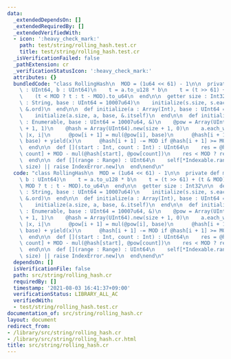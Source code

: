 ```yaml
---
data:
  _extendedDependsOn: []
  _extendedRequiredBy: []
  _extendedVerifiedWith:
  - icon: ':heavy_check_mark:'
    path: test/string/rolling_hash.test.cr
    title: test/string/rolling_hash.test.cr
  _isVerificationFailed: false
  _pathExtension: cr
  _verificationStatusIcon: ':heavy_check_mark:'
  attributes: {}
  bundledCode: "class RollingHash\n  MOD = (1u64 << 61) - 1\n\n  private def mul(a\
    \ : UInt64, b : UInt64)\n    t = a.to_u128 * b\n    t = (t >> 61) + (t & MOD)\n\
    \    (t < MOD ? t : t - MOD).to_u64\n  end\n\n  getter size : Int32\n\n  def initialize(s\
    \ : String, base : UInt64 = 10007u64)\n    initialize(s.size, s.each_char, base,\
    \ &.ord)\n  end\n\n  def initialize(a : Array(Int), base : UInt64 = 10007u64)\n\
    \    initialize(a.size, a, base, &.itself)\n  end\n\n  def initialize(@size, a\
    \ : Enumerable, base : UInt64 = 10007u64, &)\n    @pow = Array(UInt64).new(size\
    \ + 1, 1)\n    @hash = Array(UInt64).new(size + 1, 0)\n    a.each_with_index do\
    \ |x, i|\n      @pow[i + 1] = mul(@pow[i], base)\n      @hash[i + 1] = mul(@hash[i],\
    \ base) + yield(x)\n      @hash[i + 1] -= MOD if @hash[i + 1] >= MOD\n    end\n\
    \  end\n\n  def [](start : Int, count : Int) : UInt64\n    res = @hash[start +\
    \ count] + MOD - mul(@hash[start], @pow[count])\n    res < MOD ? res : res - MOD\n\
    \  end\n\n  def [](range : Range) : UInt64\n    self[*Indexable.range_to_index_and_count(range,\
    \ size) || raise IndexError.new]\n  end\nend\n"
  code: "class RollingHash\n  MOD = (1u64 << 61) - 1\n\n  private def mul(a : UInt64,\
    \ b : UInt64)\n    t = a.to_u128 * b\n    t = (t >> 61) + (t & MOD)\n    (t <\
    \ MOD ? t : t - MOD).to_u64\n  end\n\n  getter size : Int32\n\n  def initialize(s\
    \ : String, base : UInt64 = 10007u64)\n    initialize(s.size, s.each_char, base,\
    \ &.ord)\n  end\n\n  def initialize(a : Array(Int), base : UInt64 = 10007u64)\n\
    \    initialize(a.size, a, base, &.itself)\n  end\n\n  def initialize(@size, a\
    \ : Enumerable, base : UInt64 = 10007u64, &)\n    @pow = Array(UInt64).new(size\
    \ + 1, 1)\n    @hash = Array(UInt64).new(size + 1, 0)\n    a.each_with_index do\
    \ |x, i|\n      @pow[i + 1] = mul(@pow[i], base)\n      @hash[i + 1] = mul(@hash[i],\
    \ base) + yield(x)\n      @hash[i + 1] -= MOD if @hash[i + 1] >= MOD\n    end\n\
    \  end\n\n  def [](start : Int, count : Int) : UInt64\n    res = @hash[start +\
    \ count] + MOD - mul(@hash[start], @pow[count])\n    res < MOD ? res : res - MOD\n\
    \  end\n\n  def [](range : Range) : UInt64\n    self[*Indexable.range_to_index_and_count(range,\
    \ size) || raise IndexError.new]\n  end\nend\n"
  dependsOn: []
  isVerificationFile: false
  path: src/string/rolling_hash.cr
  requiredBy: []
  timestamp: '2021-08-03 16:41:37+09:00'
  verificationStatus: LIBRARY_ALL_AC
  verifiedWith:
  - test/string/rolling_hash.test.cr
documentation_of: src/string/rolling_hash.cr
layout: document
redirect_from:
- /library/src/string/rolling_hash.cr
- /library/src/string/rolling_hash.cr.html
title: src/string/rolling_hash.cr
---
```


